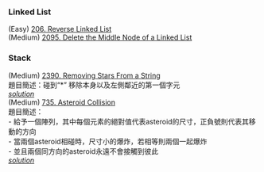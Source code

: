 ### Linked List 
(Easy) [206. Reverse Linked List](./Linked%20List/206_Reverse_Linked_List.java)  
(Medium) [2095. Delete the Middle Node of a Linked List](./Linked%20List/2095.java)  
### Stack
(Medium) [2390. Removing Stars From a String](https://leetcode.com/problems/removing-stars-from-a-string/description/?envType=study-plan-v2&envId=leetcode-75)  
    題目簡述：碰到“*” 移除本身以及左側鄰近的第一個字元   
    [*solution*](./Stack/2390.java)  
(Medium) [735. Asteroid Collision](https://leetcode.com/problems/asteroid-collision/?envType=study-plan-v2&envId=leetcode-75)  
    題目簡述：  
        - 給予一個陣列，其中每個元素的絕對值代表asteroid的尺寸，正負號則代表其移動的方向  
        - 當兩個asteroid相碰時，尺寸小的爆炸，若相等則兩個一起爆炸  
        - 並且兩個同方向的asteroid永遠不會接觸到彼此  
    [*solution*](./Stack/735.java)  